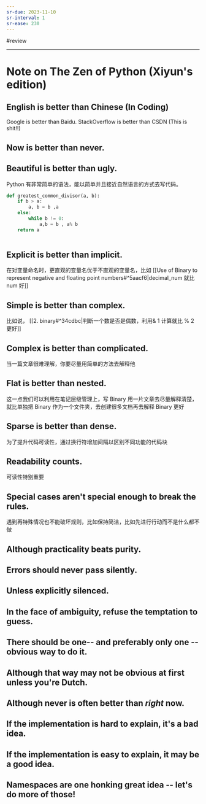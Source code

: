 ```yaml
---
sr-due: 2023-11-10
sr-interval: 1
sr-ease: 230
---
```


#review 

----

# Note on The Zen of Python (Xiyun's edition)

## English is better than Chinese (In Coding)

Google is better than Baidu. StackOverflow is better than CSDN (This is shit!!)

## Now is better than never.

## Beautiful is better than ugly.

Python 有非常简单的语法，能以简单并且接近自然语言的方式去写代码。

```python
def greatest_common_divisor(a, b):
	if b > a:
		a, b = b ,a
	else:
		while b != 0:
			a,b = b , a% b
	return a
	
```

## Explicit is better than implicit.

在对变量命名时，更直观的变量名优于不直观的变量名，比如 [[Use of Binary to represent negative and floating point numbers#^5aacf6|decimal_num 就比 num 好]]

## Simple is better than complex.

比如说， [[2. binary#^34cdbc|判断一个数是否是偶数，利用& 1 计算就比 % 2 更好]]

## Complex is better than complicated.

当一篇文章很难理解，你要尽量用简单的方法去解释他

## Flat is better than nested.

这一点我们可以利用在笔记层级管理上，写 Binary 用一片文章去尽量解释清楚，就比单独把 Binary 作为一个文件夹，去创建很多文档再去解释 Binary 更好

## Sparse is better than dense.

为了提升代码可读性，通过换行符增加间隔以区别不同功能的代码块
## Readability counts.

可读性特别重要
## Special cases aren't special enough to break the rules.

遇到再特殊情况也不能破坏规则，比如保持简洁，比如先进行行动而不是什么都不做

## Although practicality beats purity.


## Errors should never pass silently.

## Unless explicitly silenced.

## In the face of ambiguity, refuse the temptation to guess.

## There should be one-- and preferably only one --obvious way to do it.

## Although that way may not be obvious at first unless you're Dutch.

## Although never is often better than *right* now.

## If the implementation is hard to explain, it's a bad idea.

## If the implementation is easy to explain, it may be a good idea.

## Namespaces are one honking great idea -- let's do more of those!